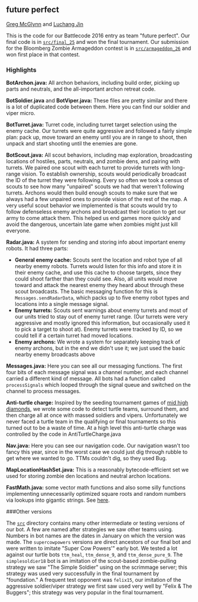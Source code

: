 ## future perfect
[Greg McGlynn](https://github.com/TheDuck314) and [Luchang Jin](https://github.com/waterret)

This is the code for our Battlecode 2016 entry as team "future perfect". Our final code is in [`src/final_25`](src/final_25) and won the final tournament. Our submission for the Bloomberg Zombie Armageddon contest is in [`src/armageddon_26`](src_armageddon_26) and won first place in that contest.

### Highlights

**BotArchon.java:** All archon behaviors, including build order, picking up parts and neutrals, and the all-important archon retreat code.

**BotSoldier.java** and **BotViper.java:** These files are pretty similar and there is a lot of duplicated code between them. Here you can find our soldier and viper micro.

**BotTurret.java:** Turret code, including turret target selection using the enemy cache. Our turrets were quite aggressive and followed a fairly simple plan: pack up, move toward an enemy until you are in range to shoot, then unpack and start shooting until the enemies are gone.

**BotScout.java:** All scout behaviors, including map exploration, broadcasting locations of hostiles, parts, neutrals, and zombie dens, and pairing with turrets. We paired one scout with each turret to provide turrets with long-range vision. To establish ownership, scouts would periodically broadcast the ID of the turret they were following. Every so often we took a census of scouts to see how many "unpaired" scouts we had that weren't following turrets. Archons would then build enough scouts to make sure that we always had a few unpaired ones to provide vision of the rest of the map. A very useful scout behavior we implemented is that scouts would try to follow defenseless enemy archons and broadcast their location to get our army to come attack them. This helped us end games more quickly and avoid the dangerous, uncertain late game when zombies might just kill everyone.

**Radar.java:** A system for sending and storing info about important enemy robots. It had three parts:
- **General enemy cache:** Scouts sent the location and robot type of all nearby enemy robots. Turrets would listen for this info and store it in their enemy cache, and use this cache to choose targets, since they could shoot farther than they could see. Also, all units would move toward and attack the nearest enemy they heard about through these scout broadcasts. The basic messaging function for this is `Messages.sendRadarData`, which packs up to five enemy robot types and locations into a single message signal.
- **Enemy turrets:** Scouts sent warnings about enemy turrets and most of our units tried to stay out of enemy turret range. (Our turrets were very aggressive and mostly ignored this information, but occasionally used it to pick a target to shoot at). Enemy turrets were tracked by ID, so we could tell if a certain turret had moved locations.
- **Enemy archons:** We wrote a system for separately keeping track of enemy archons, but in the end we didn't use it; we just used the basic nearby enemy broadcasts above

**Messages.java:** Here you can see all our messaging functions. The first four bits of each message signal was a channel number, and each channel carried a different kind of message. All bots had a function called `processSignals` which looped through the signal queue and switched on the channel to process messages.

**Anti-turtle charge:** Inspired by the seeding tournament games of [mid high diamonds](https://bitbucket.org/maxnelso/battlecode2016), we wrote some code to detect turtle teams, surround them, and then charge all at once with massed soldiers and vipers. Unfortunately we never faced a turtle team in the qualifying or final tournaments so this turned out to be a waste of time. At a high level this anti-turtle charge was controlled by the code in AntiTurtleCharge.java

**Nav.java:** Here you can see our navigation code. Our navigation wasn't too fancy this year, since in the worst case we could just dig through rubble to get where we wanted to go. TTMs couldn't dig, so they used Bug.

**MapLocationHashSet.java:** This is a reasonably bytecode-efficient set we used for storing zombie den locations and neutral archon locations.

**FastMath.java:** some vector math functions and also some silly functions implementing unnecessarily optimized square roots and random numbers via lookups into gigantic strings. See [here](http://www.anatid.net/2015/12/battlecode-idioms.html).

###Other versions

The [`src`](src) directory contains many other intermediate or testing versions of our bot. A few are named after strategies we saw other teams using. Numbers in bot names are the dates in January on which the version was made. The `supercowpowers` versions are direct ancestors of our final bot and were written to imitate "Super Cow Powers'" early bot. We tested a lot against our turtle bots `ttm_heal`, `ttm_dense_9`, and `ttm_dense_pure_9`. The `simplesoldier18` bot is an imitation of the scout-based zombie-pulling strategy we saw "The Simple Soldier" using on the scrimmage server; this strategy was used very successfully in the final tournament by "foundation." A frequent test opponent was `felix15`, our imitation of the aggressive soldier/viper strategy we first saw used very well by "Felix & The Buggers"; this strategy was very popular in the final tournament. 
